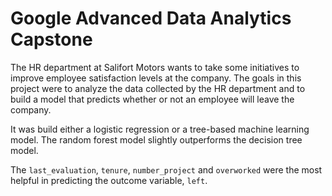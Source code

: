 # Google Advanced Data Analytics Capstone

The HR department at Salifort Motors wants to take some initiatives to improve employee satisfaction levels at the company. The goals in this project were to analyze the data collected by the HR department and to build a model that predicts whether or not an employee will leave the company.

It was build either a logistic regression or a tree-based machine learning model. The random forest model slightly outperforms the decision tree model.

The `last_evaluation`, `tenure`, `number_project` and `overworked` were the most helpful in predicting the outcome variable, `left`.
